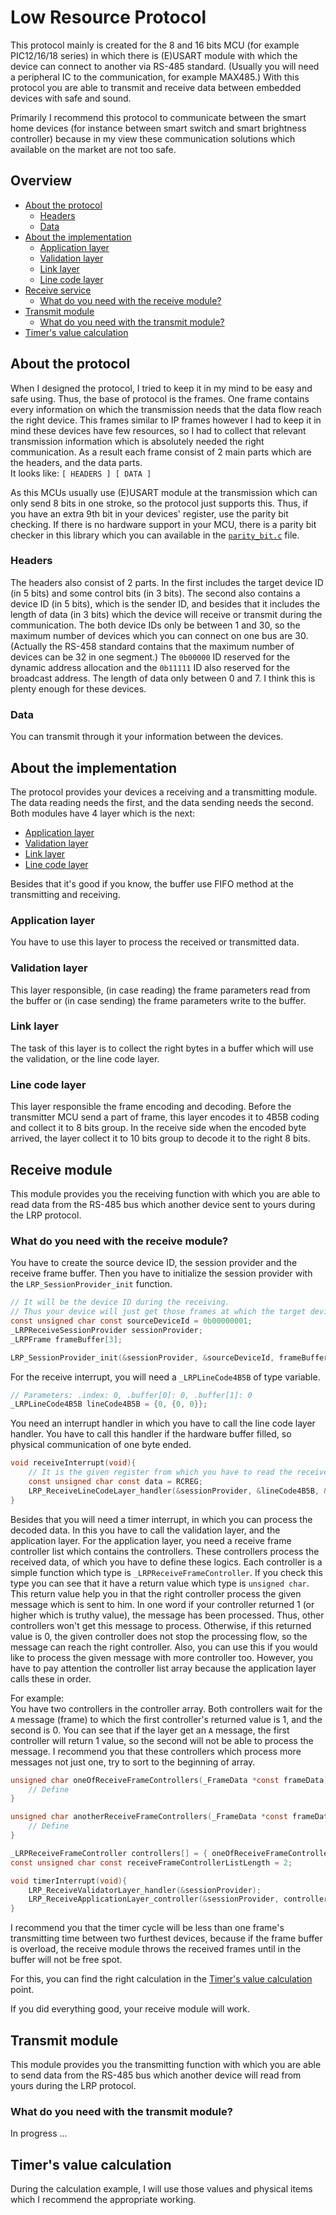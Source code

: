 # Low Resource Protocol
This protocol mainly is created for the 8 and 16 bits MCU (for example PIC12/16/18 series) 
in which there is (E)USART module with which the device can connect to another via RS-485 standard.
(Usually you will need a peripheral IC to the communication, for example MAX485.) 
With this protocol you are able to transmit and receive data between embedded devices with safe and sound.

Primarily I recommend this protocol to communicate between the smart home devices 
(for instance between smart switch and smart brightness controller) 
because in my view these communication solutions which available on the market are not too safe.

## Overview
* [About the protocol](#about-the-protocol)
    - [Headers](#headers)
    - [Data](#data)
* [About the implementation](#about-the-implementation)
    - [Application layer](#application-layer)
    - [Validation layer](#validation-layer)
    - [Link layer](#link-layer)
    - [Line code layer](#line-code-layer)
* [Receive service](#receive-service)
    - [What do you need with the receive module?](#what-do-you-need-with-the-receive-module)
* [Transmit module](#transmit-module)
    - [What do you need with the transmit module?](#what-do-you-need-with-the-transmit-module)
* [Timer's value calculation](#timers-value-calculation)
    
## About the protocol
When I designed the protocol, I tried to keep it in my mind to be easy and safe using. 
Thus, the base of protocol is the frames. 
One frame contains every information on which the transmission needs 
that the data flow reach the right device. 
This frames similar to IP frames 
however I had to keep it in mind these devices have few resources, 
so I had to collect that relevant transmission information 
which is absolutely needed the right communication.
As a result each frame consist of 2 main parts which are the headers, and the data parts.<br>
It looks like: `[ HEADERS ] [ DATA ]`

As this MCUs usually use (E)USART module at the transmission 
which can only send 8 bits in one stroke, so the protocol just supports this. 
Thus, if you have an extra 9th bit in your devices' register, use the parity bit checking.
If there is no hardware support in your MCU, there is a parity bit checker in this library 
which you can available in the [`parity_bit.c`](src/parity_bit.c) file.

### Headers
The headers also consist of 2 parts.
In the first includes the target device ID (in 5 bits) and some control bits (in 3 bits). 
The second also contains a device ID (in 5 bits), which is the sender ID, and 
besides that it includes the length of data (in 3 bits) 
which the device will receive or transmit during the communication.
The both device IDs only be between 1 and 30, 
so the maximum number of devices which you can connect on one bus are 30.
(Actually the RS-458 standard contains that the maximum number of devices can be 32 in one segment.) 
The `0b00000` ID reserved for the dynamic address allocation and 
the `0b11111` ID also reserved for the broadcast address. 
The length of data only between 0 and 7. I think this is plenty enough for these devices. 

### Data
You can transmit through it your information between the devices. 

## About the implementation
The protocol provides your devices a receiving and a transmitting module. 
The data reading needs the first, and the data sending needs the second.
Both modules have 4 layer which is the next:
* [Application layer](#application-layer)
* [Validation layer](#validation-layer)
* [Link layer](#link-layer)
* [Line code layer](#line-code-layer)

Besides that it's good if you know, the buffer use FIFO method at the transmitting and receiving.

### Application layer
You have to use this layer to process the received or transmitted data.

### Validation layer
This layer responsible, (in case reading) the frame parameters read from the buffer 
or (in case sending) the frame parameters write to the buffer.

### Link layer
The task of this layer is to collect the right bytes in a buffer 
which will use the validation, or the line code layer. 

### Line code layer
This layer responsible the frame encoding and decoding. Before the transmitter MCU send a part of frame, 
this layer encodes it to 4B5B coding and collect it to 8 bits group. 
In the receive side when the encoded byte arrived, 
the layer collect it to 10 bits group to decode it to the right 8 bits. 

## Receive module
This module provides you the receiving function 
with which you are able to read data from the RS-485 bus 
which another device sent to yours during the LRP protocol.
 
### What do you need with the receive module?
You have to create the source device ID, the session provider and the receive frame buffer. 
Then you have to initialize the session provider with the `LRP_SessionProvider_init` function.
```c
// It will be the device ID during the receiving.
// Thus your device will just get those frames at which the target device ID equals with this.  
const unsigned char const sourceDeviceId = 0b00000001;
_LRPReceiveSessionProvider sessionProvider;
_LRPFrame frameBuffer[3];

LRP_SessionProvider_init(&sessionProvider, &sourceDeviceId, frameBuffer, 3);
```
For the receive interrupt, you will need a `_LRPLineCode4B5B` of type variable. 
```c
// Parameters: .index: 0, .buffer[0]: 0, .buffer[1]: 0
_LRPLineCode4B5B lineCode4B5B = {0, {0, 0}};
```
You need an interrupt handler in which you have to call the line code layer handler.
You have to call this handler if the hardware buffer filled, 
so physical communication of one byte ended. 
```c
void receiveInterrupt(void){
    // It is the given register from which you have to read the received data
    const unsigned char const data = RCREG; 
    LRP_ReceiveLineCodeLayer_handler(&sessionProvider, &lineCode4B5B, &data);
}
```
Besides that you will need a timer interrupt, in which you can process the decoded data.
In this you have to call the validation layer, and the application layer.
For the application layer, you need a receive frame controller list which contains the controllers.
These controllers process the received data, of which you have to define these logics. 
Each controller is a simple function which type is `_LRPReceiveFrameController`. 
If you check this type you can see that it have a return value which type is `unsigned char`.
This return value help you in that the right controller process the given message which is sent to him.
In one word if your controller returned 1 (or higher which is truthy value), the message has been processed.
Thus, other controllers won't get this message to process.
Otherwise, if this returned value is 0, the given controller does not stop the processing flow,
so the message can reach the right controller.
Also, you can use this if you would like to process the given message with more controller too.
However, you have to pay attention the controller list array because the application layer calls these in order.

For example:<br>
You have two controllers in the controller array. 
Both controllers wait for the `A` message (frame) 
to which the first controller's returned value is 1, and the second is 0. 
You can see that if the layer get an `A` message, 
the first controller will return 1 value, 
so the second will not be able to process the message. 
I recommend you that these controllers 
which process more messages not just one, try to sort to the beginning of array. 
```c
unsigned char oneOfReceiveFrameControllers(_FrameData *const frameData) {
    // Define
}

unsigned char anotherReceiveFrameControllers(_FrameData *const frameData) {
    // Define
}

_LRPReceiveFrameController controllers[] = { oneOfReceiveFrameControllers , anotherReceiveFrameControllers };
const unsigned char const receiveFrameControllerListLength = 2;

void timerInterrupt(void){
    LRP_ReceiveValidatorLayer_handler(&sessionProvider);
    LRP_ReceiveApplicationLayer_controller(&sessionProvider, controllers, receiveFrameControllerListLength);
}
```
I recommend you that the timer cycle will be less than 
one frame's transmitting time between two furthest devices, 
because if the frame buffer is overload, 
the receive module throws the received frames until in the buffer will not be free spot.

For this, you can find the right calculation in the [Timer's value calculation](#timers-value-calculation) point. 

If you did everything good, your receive module will work.

## Transmit module
This module provides you the transmitting function 
with which you are able to send data from the RS-485 bus 
which another device will read from yours during the LRP protocol.

### What do you need with the transmit module?
In progress ...

## Timer's value calculation
During the calculation example, I will use those values and physical items which I recommend the appropriate working.
 